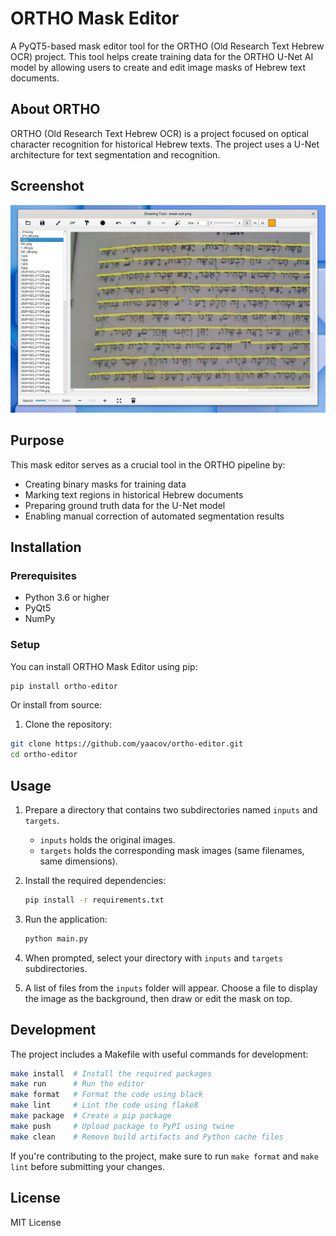 # ORTHO Mask Editor

A PyQT5-based mask editor tool for the ORTHO (Old Research Text Hebrew OCR) project. This tool helps create training data for the ORTHO U-Net AI model by allowing users to create and edit image masks of Hebrew text documents.

## About ORTHO

ORTHO (Old Research Text Hebrew OCR) is a project focused on optical character recognition for historical Hebrew texts. The project uses a U-Net architecture for text segmentation and recognition.

## Screenshot

![ORTHO Mask Editor](docs/ortho-editor.png)

## Purpose

This mask editor serves as a crucial tool in the ORTHO pipeline by:

- Creating binary masks for training data
- Marking text regions in historical Hebrew documents
- Preparing ground truth data for the U-Net model
- Enabling manual correction of automated segmentation results

## Installation

### Prerequisites

- Python 3.6 or higher
- PyQt5
- NumPy

### Setup

You can install ORTHO Mask Editor using pip:

```bash
pip install ortho-editor
```

Or install from source:

1. Clone the repository:

```bash
git clone https://github.com/yaacov/ortho-editor.git
cd ortho-editor
```

## Usage

1. Prepare a directory that contains two subdirectories named `inputs` and `targets`.  
   - `inputs` holds the original images.  
   - `targets` holds the corresponding mask images (same filenames, same dimensions).

2. Install the required dependencies:
    ```bash
    pip install -r requirements.txt
    ```

3. Run the application:
    ```bash
    python main.py
    ```

4. When prompted, select your directory with `inputs` and `targets` subdirectories.  

5. A list of files from the `inputs` folder will appear. Choose a file to display the image as the background, then draw or edit the mask on top.

## Development

The project includes a Makefile with useful commands for development:

```bash
make install  # Install the required packages
make run      # Run the editor
make format   # Format the code using black
make lint     # Lint the code using flake8
make package  # Create a pip package
make push     # Upload package to PyPI using twine
make clean    # Remove build artifacts and Python cache files
```

If you're contributing to the project, make sure to run `make format` and `make lint` before submitting your changes.

## License

MIT License
